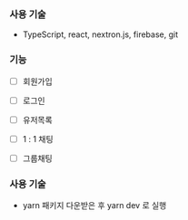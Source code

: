 
### 사용 기술

- TypeScript, react, nextron.js, firebase, git

### 기능

- [ ]  회원가입
- [ ]  로그인
- [ ]  유저목록
- [ ]  1 : 1 채팅
- [ ]  그룹채팅




### 사용 기술


- yarn 패키지 다운받은 후  yarn dev 로 실행